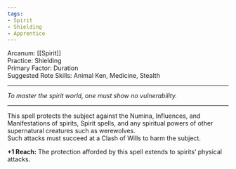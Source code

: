 ```yaml
---
tags:
- Spirit
- Shielding
- Apprentice
---
```


Arcanum: [[Spirit]]\
Practice: Shielding\
Primary Factor: Duration\
Suggested Rote Skills: Animal Ken, Medicine, Stealth

---

_To master the spirit world, one must show no vulnerability._

---

This spell protects the subject against the Numina, Influences, and Manifestations of spirits, Spirit spells, and any spiritual powers of other supernatural creatures such as werewolves.\
Such attacks must succeed at a Clash of Wills to harm the subject.

**+1 Reach:** The protection afforded by this spell extends to spirits’ physical attacks.